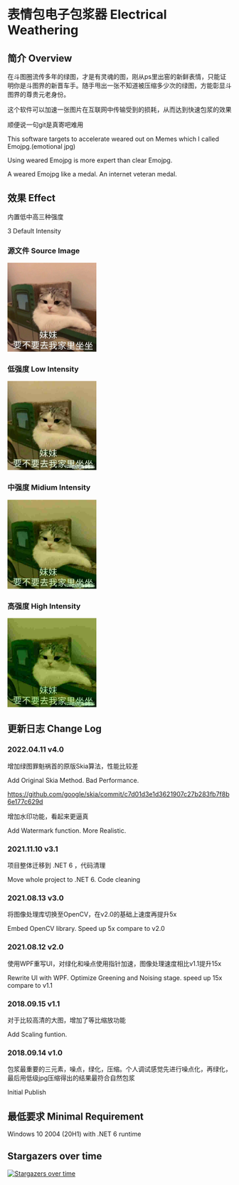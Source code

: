 # 表情包电子包浆器 Electrical Weathering

## 简介 Overview

在斗图圈流传多年的绿图，才是有灵魂的图，刚从ps里出窑的新鲜表情，只能证明你是斗图界的新晋车手。随手甩出一张不知道被压缩多少次的绿图，方能彰显斗图界的尊贵元老身份。

这个软件可以加速一张图片在互联网中传输受到的损耗，从而达到快速包浆的效果

顺便说一句git是真寄吧难用

This software targets to accelerate weared out on Memes which I called Emojpg.(emotional jpg)

Using weared Emojpg is more expert than clear Emojpg.

A weared Emojpg like a medal. An internet veteran medal.

## 效果 Effect

内置低中高三种强度

3 Default Intensity

### 源文件 Source Image

<img src="https://github.com/kingsznhone/Electrical-Weathering/blob/master/Quality_Source.jpg" width="200" height="200" alt="Source Image"/><br/>

### 低强度 Low Intensity

<img src="https://github.com/kingsznhone/Electrical-Weathering/blob/master/Quality_Low.jpg" width="200" height="200" alt="Low Intensity"/><br/>

### 中强度 Midium Intensity

<img src="https://github.com/kingsznhone/Electrical-Weathering/blob/master/Quality_Midium.jpg" width="200" height="200" alt="Midium Intensity"/><br/>

### 高强度 High Intensity

<img src="https://github.com/kingsznhone/Electrical-Weathering/blob/master/Quality_High.jpg" width="200" height="200" alt="High Intensity"/><br/>

## 更新日志 Change Log

### 2022.04.11 v4.0

增加绿图罪魁祸首的原版Skia算法，性能比较差

Add Original Skia Method. Bad Performance.

https://github.com/google/skia/commit/c7d01d3e1d3621907c27b283fb7f8b6e177c629d

增加水印功能，看起来更逼真

Add Watermark function. More Realistic.

### 2021.11.10 v3.1

项目整体迁移到 .NET 6 ，代码清理

Move whole project to .NET 6. Code cleaning

### 2021.08.13 v3.0

将图像处理库切换至OpenCV，在v2.0的基础上速度再提升5x

Embed OpenCV library. Speed up 5x compare to v2.0

### 2021.08.12 v2.0

使用WPF重写UI，对绿化和噪点使用指针加速，图像处理速度相比v1.1提升15x

Rewrite UI with WPF. Optimize Greening and Noising stage. speed up 15x compare to v1.1

### 2018.09.15 v1.1

对于比较高清的大图，增加了等比缩放功能

Add Scaling funtion.

### 2018.09.14 v1.0

包浆最重要的三元素，噪点，绿化，压缩。个人调试感觉先进行噪点化，再绿化，最后用低级jpg压缩得出的结果最符合自然包浆

Initial Publish

## 最低要求 Minimal Requirement

Windows 10 2004 (20H1) with .NET 6 runtime


## Stargazers over time

[![Stargazers over time](https://starchart.cc/kingsznhone/Electrical-Weathering.svg)](https://starchart.cc/kingsznhone/Electrical-Weathering)

